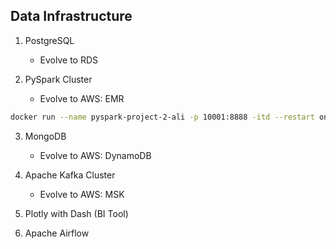 ## Data Infrastructure

1. PostgreSQL

   - Evolve to RDS

2. PySpark Cluster
   - Evolve to AWS: EMR

```bash
docker run --name pyspark-project-2-ali -p 10001:8888 -itd --restart on-failure jupyter/pyspark-notebook:1a66dd36ff82
```

3. MongoDB

   - Evolve to AWS: DynamoDB

4. Apache Kafka Cluster

   - Evolve to AWS: MSK

5. Plotly with Dash (BI Tool)

6. Apache Airflow
